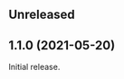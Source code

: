 <!-- Learn how to maintain this file at https://github.com/WordPress/gutenberg/tree/HEAD/packages#maintaining-changelogs. -->

## Unreleased

## 1.1.0 (2021-05-20)

Initial release.
